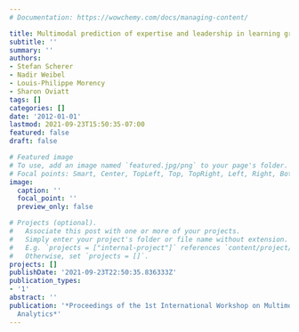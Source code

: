 ```yaml
---
# Documentation: https://wowchemy.com/docs/managing-content/

title: Multimodal prediction of expertise and leadership in learning groups
subtitle: ''
summary: ''
authors:
- Stefan Scherer
- Nadir Weibel
- Louis-Philippe Morency
- Sharon Oviatt
tags: []
categories: []
date: '2012-01-01'
lastmod: 2021-09-23T15:50:35-07:00
featured: false
draft: false

# Featured image
# To use, add an image named `featured.jpg/png` to your page's folder.
# Focal points: Smart, Center, TopLeft, Top, TopRight, Left, Right, BottomLeft, Bottom, BottomRight.
image:
  caption: ''
  focal_point: ''
  preview_only: false

# Projects (optional).
#   Associate this post with one or more of your projects.
#   Simply enter your project's folder or file name without extension.
#   E.g. `projects = ["internal-project"]` references `content/project/deep-learning/index.md`.
#   Otherwise, set `projects = []`.
projects: []
publishDate: '2021-09-23T22:50:35.836333Z'
publication_types:
- '1'
abstract: ''
publication: '*Proceedings of the 1st International Workshop on Multimodal Learning
  Analytics*'
---
```

